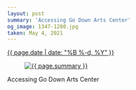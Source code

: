 ```yaml
---
layout: post
summary: 'Accessing Go Down Arts Center'
og_image: 1347-1280.jpg
taken: May 4, 2021
---
```


<div class="post">
 <time>
  <a href="/1347">
   {{ page.date | date: "%B %-d, %Y" }}
  </a>
 </time>
 <a href="/1347">
  <figure data-taken="5/4/2021">
   <img alt="{{ page.summary }}" sizes="(min-width: 700px) 50vw, calc(100vw - 2rem)" src="{{ site.assets_url }}/1347-640.jpg" srcset="{{ site.assets_url }}/1347-320.jpg 320w, {{ site.assets_url }}/1347-640.jpg 640w, {{ site.assets_url }}/1347-960.jpg 960w, {{ site.assets_url }}/1347-1280.jpg 1280w"/>
  </figure>
 </a>
 <span>
  Accessing Go Down Arts Center
 </span>
</div>
